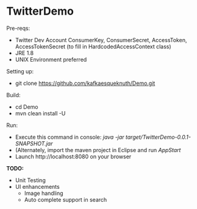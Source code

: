 # TwitterDemo

Pre-reqs:
  - Twitter Dev Account ConsumerKey, ConsumerSecret, AccessToken, AccessTokenSecret (to fill in HardcodedAccessContext class)
  - JRE 1.8
  - UNIX Environment preferred


Setting up:
  - git clone https://github.com/kafkaesqueknuth/Demo.git

Build:
  - cd Demo
  - mvn clean install -U
     
Run:
  - Execute this command in console: <i> java -jar target/TwitterDemo-0.0.1-SNAPSHOT.jar </i>
  - (Alternately, import the maven project in Eclipse and run <i>AppStart</i>
  - Launch http://localhost:8080 on your browser

<b>TODO:</b>

- Unit Testing
- UI enhancements
  - Image handling
  - Auto complete support in search


